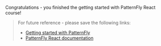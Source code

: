 Congratulations - you finished the getting started with PatternFly React course!

> For future reference - please save the following links: 
>- [Getting started with PatternFly](https://www.patternfly.org/v4/get-started/developers)
>- [PatternFly React documentation](https://www.patternfly.org/v4/documentation/react/components/card/)
